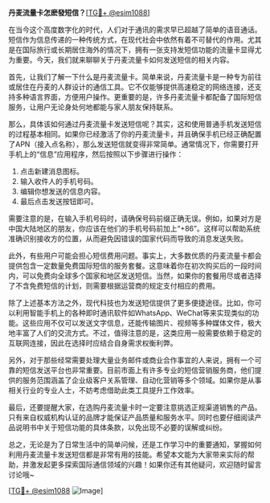 **丹麦流量卡怎麽發短信？**[[TG💪+ @esim1088](https://t.me/s/esim1088)]

在当今这个高度数字化的时代，人们对于通讯的需求早已超越了简单的语音通话。短信作为信息传递的一种传统方式，在现代社会中依然有着不可替代的作用。尤其是在国际旅行或长期居住海外的情况下，拥有一张支持发短信功能的流量卡显得尤为重要。今天，我们就来聊聊关于丹麦流量卡如何发送短信的相关内容。

首先，让我们了解一下什么是丹麦流量卡。简单来说，丹麦流量卡是一种专为前往或居住在丹麦的人群设计的通信工具。它不仅能够提供高速稳定的网络连接，还支持多种语言界面，方便用户操作。更重要的是，许多丹麦流量卡都配备了国际短信服务，让用户无论身处何地都能与家人朋友保持联系。

那么，具体该如何通过丹麦流量卡发送短信呢？其实，这和使用普通手机发送短信的过程基本相同。如果你已经激活了你的丹麦流量卡，并且确保手机已经正确配置了APN（接入点名称），那么发送短信就变得非常简单。通常情况下，你需要打开手机上的“信息”应用程序，然后按照以下步骤进行操作：

1. 点击新建消息图标。
2. 输入收件人的手机号码。
3. 编辑你想发送的信息内容。
4. 最后点击发送按钮即可。

需要注意的是，在输入手机号码时，请确保号码前缀正确无误。例如，如果对方是中国大陆地区的朋友，你应该在他们的手机号码前加上“+86”。这样可以帮助系统准确识别接收方的位置，从而避免因错误的国家代码而导致的消息发送失败。

此外，有些用户可能会担心短信费用问题。事实上，大多数优质的丹麦流量卡都会提供包含一定数量免费国际短信的服务套餐。这意味着你在初次购买后的一段时间内，可以免费向全球多个国家和地区发送短信。当然，如果你的套餐用尽或者选择了不含免费短信的计划，则需要根据运营商的规定支付相应的费用。

除了上述基本方法之外，现代科技也为发送短信提供了更多便捷途径。比如，你可以利用智能手机上的各种即时通讯软件如WhatsApp、WeChat等来实现类似的功能。这些应用不仅可以发送文字信息，还能传输图片、视频等多种媒体文件，极大地丰富了人们的交流方式。不过，值得注意的是，这类应用一般需要依赖于稳定的互联网连接，因此在选择时应结合自身需求权衡利弊。

另外，对于那些经常需要处理大量业务邮件或商业合作事宜的人来说，拥有一个可靠的短信发送平台也非常重要。目前市面上有许多专业的短信营销服务商，他们提供的服务范围涵盖了企业级客户关系管理、自动化营销等多个领域。如果你是从事相关行业的专业人士，不妨考虑借助此类工具提升工作效率。

最后，还要提醒大家，在选购丹麦流量卡时一定要注意挑选正规渠道销售的产品。只有来自权威机构认证的品牌才能保证产品质量和服务水平。同时也要仔细阅读产品说明书中关于短信功能的具体条款，以免出现不必要的误解或纠纷。

总之，无论是为了日常生活中的简单问候，还是工作学习中的重要通知，掌握如何利用丹麦流量卡发送短信都是非常有用的技能。希望本文能为大家带来实际的帮助，并激发起更多探索国际通信领域的兴趣！如果你还有其他疑问，欢迎随时留言讨论哦~

[[TG💪+ @esim1088](https://t.me/s/esim1088) ![Image](https://i.postimg.cc/4NQfJmqS/Snipaste-2025-05-13-00-14-12.png)]
